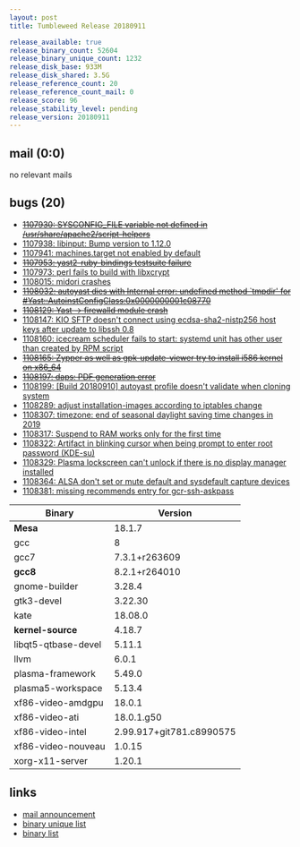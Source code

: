 ```yaml
---
layout: post
title: Tumbleweed Release 20180911

release_available: true
release_binary_count: 52604
release_binary_unique_count: 1232
release_disk_base: 933M
release_disk_shared: 3.5G
release_reference_count: 20
release_reference_count_mail: 0
release_score: 96
release_stability_level: pending
release_version: 20180911
---
```


## mail (0:0)

no relevant mails

## bugs (20)

<!--more-->

- ~~[1107930: SYSCONFIG_FILE variable not defined in /usr/share/apache2/script-helpers](https://bugzilla.opensuse.org/show_bug.cgi?id=1107930)~~
- [1107938: libinput: Bump version to 1.12.0](https://bugzilla.opensuse.org/show_bug.cgi?id=1107938)
- [1107941: machines.target not enabled by default](https://bugzilla.opensuse.org/show_bug.cgi?id=1107941)
- ~~[1107953: yast2-ruby-bindings testsuite failure](https://bugzilla.opensuse.org/show_bug.cgi?id=1107953)~~
- [1107973: perl fails to build with libxcrypt](https://bugzilla.opensuse.org/show_bug.cgi?id=1107973)
- [1108015: midori crashes](https://bugzilla.opensuse.org/show_bug.cgi?id=1108015)
- ~~[1108032: autoyast dies with Internal error: undefined method `tmpdir' for #<Yast::AutoinstConfigClass:0x0000000001c08770>](https://bugzilla.opensuse.org/show_bug.cgi?id=1108032)~~
- ~~[1108129: Yast -> firewalld module crash](https://bugzilla.opensuse.org/show_bug.cgi?id=1108129)~~
- [1108147: KIO SFTP doesn't connect using ecdsa-sha2-nistp256 host keys after update to libssh 0.8](https://bugzilla.opensuse.org/show_bug.cgi?id=1108147)
- [1108160: icecream scheduler fails to start: systemd unit has other user than created by RPM script](https://bugzilla.opensuse.org/show_bug.cgi?id=1108160)
- ~~[1108165: Zypper as well as gpk-update-viewer try to install i586 kernel on x86_64](https://bugzilla.opensuse.org/show_bug.cgi?id=1108165)~~
- ~~[1108197: daps: PDF generation error](https://bugzilla.opensuse.org/show_bug.cgi?id=1108197)~~
- [1108199: \[Build 20180910\] autoyast profile doesn't validate when cloning system](https://bugzilla.opensuse.org/show_bug.cgi?id=1108199)
- [1108289: adjust installation-images according to iptables change](https://bugzilla.opensuse.org/show_bug.cgi?id=1108289)
- [1108307: timezone: end of seasonal daylight saving time changes in 2019](https://bugzilla.opensuse.org/show_bug.cgi?id=1108307)
- [1108317: Suspend to RAM works  only for the first time](https://bugzilla.opensuse.org/show_bug.cgi?id=1108317)
- [1108322: Artifact in blinking cursor when being prompt to enter root password (KDE-su)](https://bugzilla.opensuse.org/show_bug.cgi?id=1108322)
- [1108329: Plasma lockscreen can't unlock if there is no display manager installed](https://bugzilla.opensuse.org/show_bug.cgi?id=1108329)
- [1108364: ALSA don't set or mute default and sysdefault capture devices](https://bugzilla.opensuse.org/show_bug.cgi?id=1108364)
- [1108381: missing recommends entry for gcr-ssh-askpass](https://bugzilla.opensuse.org/show_bug.cgi?id=1108381)

Binary | Version
--- | ---
**Mesa** | 18.1.7
gcc | 8
gcc7 | 7.3.1+r263609
**gcc8** | 8.2.1+r264010
gnome-builder | 3.28.4
gtk3-devel | 3.22.30
kate | 18.08.0
**kernel-source** | 4.18.7
libqt5-qtbase-devel | 5.11.1
llvm | 6.0.1
plasma-framework | 5.49.0
plasma5-workspace | 5.13.4
xf86-video-amdgpu | 18.0.1
xf86-video-ati | 18.0.1.g50
xf86-video-intel | 2.99.917+git781.c8990575
xf86-video-nouveau | 1.0.15
xorg-x11-server | 1.20.1

## links

- [mail announcement](https://lists.opensuse.org/opensuse-factory/2018-09/msg00054.html)
- [binary unique list](http://download.tumbleweed.boombatower.com/20180911/rpm.unique.list)
- [binary list](http://download.tumbleweed.boombatower.com/20180911/rpm.list)

